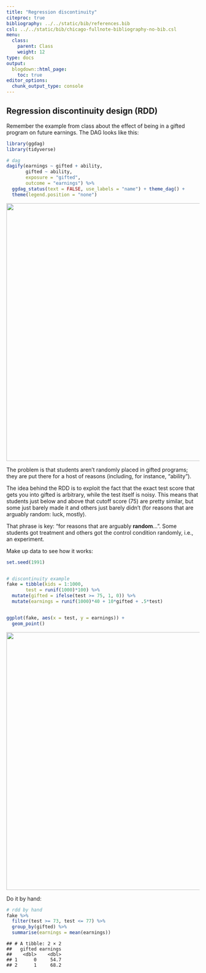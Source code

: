 ```yaml
---
title: "Regression discontinuity"
citeproc: true
bibliography: ../../static/bib/references.bib
csl: ../../static/bib/chicago-fullnote-bibliography-no-bib.csl
menu: 
  class:
    parent: Class
    weight: 12
type: docs
output:
  blogdown::html_page:
    toc: true
editor_options: 
  chunk_output_type: console
---
```


## Regression discontinuity design (RDD)

Remember the example from class about the effect of being in a gifted program on future earnings. The DAG looks like this:

``` r
library(ggdag)
library(tidyverse)

# dag
dagify(earnings ~ gifted + ability, 
       gifted ~ ability, 
       exposure = "gifted", 
       outcome = "earnings") %>% 
  ggdag_status(text = FALSE, use_labels = "name") + theme_dag() + 
  theme(legend.position = "none")
```

<img src="/class/rdd_files/figure-html/unnamed-chunk-1-1.png" width="672" />

The problem is that students aren’t randomly placed in gifted programs; they are put there for a host of reasons (including, for instance, “ability”).

The idea behind the RDD is to exploit the fact that the exact test score that gets you into gifted is arbitrary, while the test itself is noisy. This means that students just below and above that cutoff score (75) are pretty similar, but some just barely made it and others just barely didn’t (for reasons that are arguably random: luck, mostly).

That phrase is key: “for reasons that are arguably **random**…”. Some students got treatment and others got the control condition randomly, i.e., an experiment.

Make up data to see how it works:

``` r
set.seed(1991)


# discontinuity example
fake = tibble(kids = 1:1000, 
       test = runif(1000)*100) %>% 
  mutate(gifted = ifelse(test >= 75, 1, 0)) %>% 
  mutate(earnings = runif(1000)*40 + 10*gifted + .5*test)


ggplot(fake, aes(x = test, y = earnings)) + 
  geom_point()
```

<img src="/class/rdd_files/figure-html/unnamed-chunk-2-1.png" width="672" />

Do it by hand:

``` r
# rdd by hand
fake %>% 
  filter(test >= 73, test <= 77) %>% 
  group_by(gifted) %>% 
  summarise(earnings = mean(earnings))
```

    ## # A tibble: 2 × 2
    ##   gifted earnings
    ##    <dbl>    <dbl>
    ## 1      0     54.7
    ## 2      1     68.2
